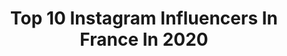 ---
title: Top 10 Instagram Influencers In France In 2020
description: >-
  Find top Instagram influencers in France in 2020. Most popular hashtags: #homesweethome #confinement #collaboration #duo.
platform: Instagram
profiles:
  - username: "amoureuxdumonde"
    fullname: >-
      Yann ♡ Aurélie - Blog Voyage
    location: "France"
    followers: 111925
    engagement: 688
    commentsToLikes: 0.040810
    avatar: "https://scontent-ams4-1.cdninstagram.com/v/t51.2885-19/s320x320/73512670_976076229451840_137881575621656576_n.jpg?_nc_ht=scontent-ams4-1.cdninstagram.com&_nc_ohc=N52-3xfkmz4AX_0V0L1&oh=28b8e18dc51ca39acbdecc036ea465c5&oe=5EBCFB3D"
    verified: false
    hashtags: "#puglia, #voyageuse, #philippines, #travelgirls"
  - username: "charlie.ma.vie"
    fullname: >-
      Raphaëlle
    location: "France"
    followers: 36453
    engagement: 972
    commentsToLikes: 0.012753
    avatar: "https://scontent-ams4-1.cdninstagram.com/v/t51.2885-19/s320x320/69280921_798472337252866_3703525405710352384_n.jpg?_nc_ht=scontent-ams4-1.cdninstagram.com&_nc_ohc=RBY_aCmTehgAX9rRNzO&oh=6845a0cca5d166b2ef731915d9f9af59&oe=5EBC20F8"
    verified: false
    hashtags: "#lifestylephotography, #mondayvibes, #springishere, #slowlife"
  - username: "albane_ft"
    fullname: >-
      Albane_ft
    location: "France"
    followers: 161304
    engagement: 2129
    commentsToLikes: 0.064592
    avatar: "https://scontent-bos3-1.cdninstagram.com/v/t51.2885-19/s320x320/87540454_125724245534708_86144330854563840_n.jpg?_nc_ht=scontent-bos3-1.cdninstagram.com&_nc_ohc=Ip0CQv2E-TYAX-CLhWM&oh=0ab4cc33a853beee3ba1c5aaa739907b&oe=5EBD7E06"
    verified: false
    hashtags: "#sheinwintersale, #enrush, #duo, #fyp"
  - username: "lenna.vivas"
    fullname: >-
      La tiktokeuse à la frange là
    location: "France"
    followers: 292802
    engagement: 1126
    commentsToLikes: 0.033525
    avatar: "https://scontent-vie1-1.cdninstagram.com/v/t51.2885-19/s320x320/61993544_630218477457010_7559753674935762944_n.jpg?_nc_ht=scontent-vie1-1.cdninstagram.com&_nc_ohc=yf1mKzTabBAAX9as3Ae&oh=76cc97bc6e2a79aa9a9a9aae5c7586a1&oe=5F00502D"
    verified: false
    hashtags: "#sheinathome, #partenariat, #jeuconcours, #sneakers"
  - username: "mcxlita"
    fullname: >-
      That girl Marielle
    location: "France"
    followers: 7496
    engagement: 2100
    commentsToLikes: 0.179522
    avatar: "https://scontent-ams4-1.cdninstagram.com/v/t51.2885-19/s320x320/92760644_651778645385299_5579653080078614528_n.jpg?_nc_ht=scontent-ams4-1.cdninstagram.com&_nc_ohc=L1xYxGRQ2jMAX-tzgIN&oh=a8525df090d97a9b913febcbaeab6489&oe=5EBD3C12"
    verified: false
    hashtags: "#strong, #cheervsdance, #trend, #bookclub"
  - username: "lisaalautner"
    fullname: >-
      𝓛𝓲𝓼𝓪 𝓛𝓪𝓾𝓽𝓷𝓮𝓻 ♡
    location: "France"
    followers: 186940
    engagement: 1471
    commentsToLikes: 0.032094
    avatar: "https://scontent-lht6-1.cdninstagram.com/v/t51.2885-19/s320x320/91474398_526818661361012_1409157522614386688_n.jpg?_nc_ht=scontent-lht6-1.cdninstagram.com&_nc_ohc=mzR_vh1cOHwAX_u0Vsp&oh=e2f556a042dfbd3db425c84be7960a3c&oe=5EBCE2C3"
    verified: false
    hashtags: "#contest, #obsidianunc, #concealer, #pov"
  - username: "yanntufanes"
    fullname: >-
      Yann, Tu Fanes ! 🥀
    location: "France"
    followers: 147138
    engagement: 1505
    commentsToLikes: 0.087767
    avatar: "https://scontent-ams4-1.cdninstagram.com/v/t51.2885-19/s320x320/89097501_208571030384460_8722004952316116992_n.jpg?_nc_ht=scontent-ams4-1.cdninstagram.com&_nc_ohc=SlF-oPegO6EAX-o8cg5&oh=d0b9c1676d2c061664bd21842f935c6c&oe=5EBAD916"
    verified: false
    hashtags: "#ami, #ask, #iletaitunefarce, #pourtoi"
  - username: "mathieu.mz"
    fullname: >-
      Math
    location: "France"
    followers: 22277
    engagement: 1457
    commentsToLikes: 0.059299
    avatar: "https://scontent-lht6-1.cdninstagram.com/v/t51.2885-19/s320x320/80802017_1362349530603382_4767887184344645632_n.jpg?_nc_ht=scontent-lht6-1.cdninstagram.com&_nc_ohc=Qct4JI8dIjIAX9Zy0G6&oh=a95417edd7d16c3d7f3e5656552f334c&oe=5EBC1635"
    verified: false
    hashtags: ""
  - username: "ms.tiinaa"
    fullname: >-
      Tɪɴᴀ  🌙
    location: "France"
    followers: 7394
    engagement: 1591
    commentsToLikes: 0.122788
    avatar: "https://instagram.fgyd4-2.fna.fbcdn.net/v/t51.2885-19/s320x320/83910809_197430751595399_3895506389392424960_n.jpg?_nc_ht=instagram.fgyd4-2.fna.fbcdn.net&_nc_ohc=NoiFyYxVMBsAX8QveKB&oh=50c513cb5db6bf05ca508a56f166092b&oe=5EB7CC9C"
    verified: false
    hashtags: "#bodygoals, #pullandbear, #femaleempowerment, #backworkout"
  - username: "babicatarine"
    fullname: >-
      𝔹𝕒𝕣𝕓𝕒𝕣𝕒 ℂ𝕒𝕥𝕒𝕣𝕚𝕟𝕖
    location: "France"
    followers: 2317
    engagement: 2672
    commentsToLikes: 0.166860
    avatar: "https://scontent-nrt1-1.cdninstagram.com/v/t51.2885-19/s320x320/91500511_770572210136318_5390810978755543040_n.jpg?_nc_ht=scontent-nrt1-1.cdninstagram.com&_nc_ohc=hpZ-X3qYB88AX_xiNDB&oh=4c138d556850362909f301b7bea63162&oe=5EB4D733"
    verified: false
    hashtags: "#ootd, #quarentinebelike, #teaparty, #challengeaccepted"
---